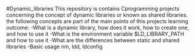 #Dynamic_libraries
This repository is contains Cprogramming projects concerning
the concept of dynamic libraries or known as shared libraries.
the following concepts are part of the main points of this projects
learning outcome:
-What is a dynamic library, how does it work, how to create one, and how to use it
-What is the environment variable $LD_LIBRARY_PATH and how to use it
-What are the differences between static and shared libraries
-Basic usage nm, ldd, ldconfig
